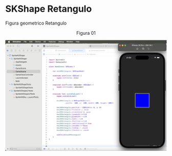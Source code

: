 # SKShape Retangulo

Figura geometrico Retangulo

<div align="center">
Figura 01
</div>

![](Imagens/SpriteShape-Retangulo-Img01.png)


